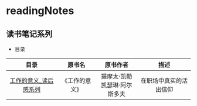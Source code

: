 # readingNotes
## 读书笔记系列

- 目录

|目录|原书名|原书作者|描述|
| :-: | :-: | :-: | :-: |
|[工作的意义_读后感系列](https://github.com/MrITzhongzi/readingNotes/tree/master/%E5%B7%A5%E4%BD%9C%E7%9A%84%E6%84%8F%E4%B9%89_%E8%AF%BB%E5%90%8E%E6%84%9F%E7%B3%BB%E5%88%97)|《工作的意义》|提摩太·凯勒 <br> 凯瑟琳·阿尔斯多夫 | 在职场中真实的活出信仰|

